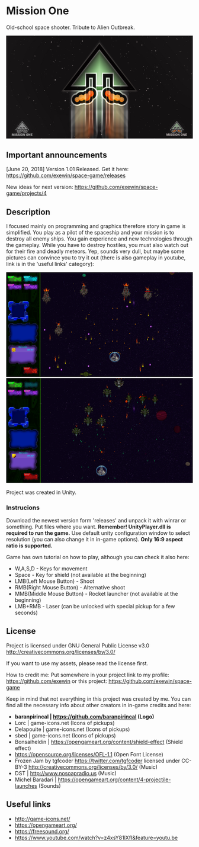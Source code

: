 # Mission One

Old-school space shooter. Tribute to Alien Outbreak.

![alt text](https://github.com/exewin/space-game/blob/master/preview3.jpg)


## Important announcements

[June 20, 2018] Version 1.01 Released.
Get it here: https://github.com/exewin/space-game/releases

New ideas for next version:
https://github.com/exewin/space-game/projects/4


## Description

  I focused mainly on programming and graphics therefore story in game is simplified. You play as a pilot of the spaceship and your mission is to destroy all enemy ships. You gain experience and new technologies through the gameplay. While you have to destroy hostiles, you must also watch out for their fire and deadly meteors. Yep, sounds very dull, but maybe some pictures can convince you to try it out (there is also gameplay in youtube, link is in the 'useful links' category):

![alt text](https://github.com/exewin/space-game/blob/master/preview1.png)
![alt text](https://github.com/exewin/space-game/blob/master/preview2.png)




Project was created in Unity. 

### Instrucions

  Download the newest version form 'releases' and unpack it with winrar or something. Put files where you want. 
**Remember! UnityPlayer.dll is required to run the game.**
Use default unity configuration window to select resolution (you can also change it in in-game options).
**Only 16:9 aspect ratio is supported.**


  Game has own tutorial on how to play, although you can check it also here:
* W,A,S,D - Keys for movement
* Space - Key for shield (not available at the beginning)
* LMB(Left Mouse Button) - Shoot
* RMB(Right Mouse Button) - Alternative shoot
* MMB(Middle Mouse Button) - Rocket launcher (not available at the beginning)
* LMB+RMB - Laser (can be unlocked with special pickup for a few seconds)


## License

Project is licensed under GNU General Public License v3.0 http://creativecommons.org/licenses/by/3.0/

If you want to use my assets, please read the license first.

How to credit me:
Put somewhere in your project link to my profile:
https://github.com/exewin
or this project:
https://github.com/exewin/space-game



  Keep in mind that not everything in this project was created by me. You can find all the necessary info about other creators in in-game credits and here:

* **baranpirincal | https://github.com/baranpirincal (Logo)**
* Lorc | game-icons.net (Icons of pickups)
* Delapouite | game-icons.net (Icons of pickups)
* sbed | game-icons.net (Icons of pickups)
* Bonsaiheldin | https://opengameart.org/content/shield-effect (Shield effect)
* https://opensource.org/licenses/OFL-1.1 (Open Font License)
* Frozen Jam by tgfcoder <https://twitter.com/tgfcoder> licensed under CC-BY-3 <http://creativecommons.org/licenses/by/3.0/> (Music)
* DST | http://www.nosoapradio.us (Music)
* Michel Baradari | https://opengameart.org/content/4-projectile-launches (Sounds)


## Useful links

* http://game-icons.net/
* https://opengameart.org/
* https://freesound.org/
* https://www.youtube.com/watch?v=z4xsY81lXfI&feature=youtu.be

